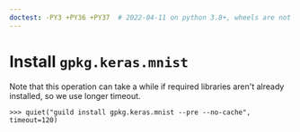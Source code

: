 ```yaml
---
doctest: -PY3 +PY36 +PY37  # 2022-04-11 on python 3.8+, wheels are not available for h5py<3, so we fail to build. These tests can't currently pass on python 3.8+
---
```


# Install `gpkg.keras.mnist`

Note that this operation can take a while if required libraries aren't
already installed, so we use longer timeout.

    >>> quiet("guild install gpkg.keras.mnist --pre --no-cache", timeout=120)
